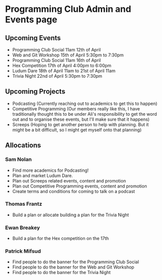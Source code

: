# Programming Club Admin and Events page
## Upcoming Events
- Programming Club Social 11am 12th of April
- Web and Git Workshop 15th of April 5:30pm to 7:30pm
- Programming Club Social 11am 16th of April
- Hex Competition 17th of April 4:00pm to 6:00pm
- Ludum Dare 18th of April 11am to 21st of April 11am
- Trivia Night 22nd of April 5:30pm to 7:30pm

## Upcoming Projects
- Podcasting (Currently reaching out to academics to get this to happen)
- Competitive Programming (Our members really like this, I have traditionally thought this to be under Ali's responsibility to get the word out and to organise these events, but I'll make sure that it happens)
- Screeps (Hoping to get another person to help with planning. But it might be a bit difficult, so I might get myself onto that planning)

## Allocations
### Sam Nolan
- Find more academics for Podcasting!
- Plan and market Ludum Dare.
- Plan out Screeps related events, content and promotion
- Plan out Competitive Programming events, content and promotion
- Create terms and conditions for coming to talk on a podcast

### Thomas Frantz
- Build a plan or allocate building a plan for the Trivia Night

### Ewan Breakey
- Build a plan for the Hex competition on the 17th

### Patrick Mifsud
- Find people to do the banner for the Programming Club Social
- Find people to do the banner for the Web and Git Workshop
- Find people to do the banner for the Trivia Night

